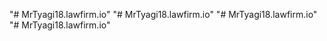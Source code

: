 "# MrTyagi18.lawfirm.io" 
"# MrTyagi18.lawfirm.io" 
"# MrTyagi18.lawfirm.io" 
"# MrTyagi18.lawfirm.io" 
